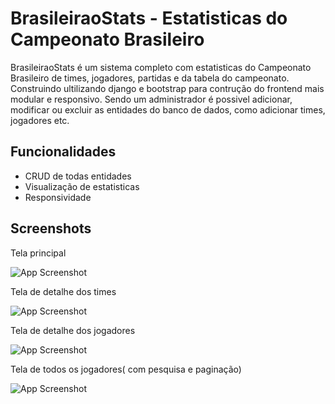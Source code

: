 
# BrasileiraoStats - Estatisticas do Campeonato Brasileiro

BrasileiraoStats é um sistema completo com estatisticas do Campeonato Brasileiro de times, jogadores, partidas e da tabela do campeonato. Construindo ultilizando django e bootstrap para contrução do frontend mais modular e responsivo. Sendo um administrador é possivel adicionar, modificar ou excluir as entidades do banco de dados, como adicionar times, jogadores etc.


## Funcionalidades

- CRUD de todas entidades
- Visualização de estatisticas
- Responsividade


## Screenshots

Tela principal

![App Screenshot](https://i.ibb.co/r4RsKpj/Captura-de-tela-2024-01-05-123330.png)

Tela de detalhe dos times

![App Screenshot](https://i.ibb.co/3YBpf0g/image.png)

Tela de detalhe dos jogadores

![App Screenshot](https://i.ibb.co/ncsjz2Y/image.png)

Tela de todos os jogadores( com pesquisa e paginação)

![App Screenshot](https://i.ibb.co/M9sfH5T/image.png)


